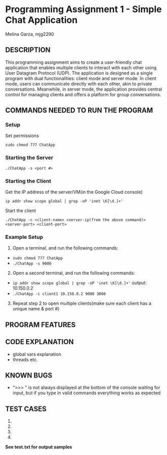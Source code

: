 # Programming Assignment 1 - Simple Chat Application
Melina Garza, mjg2290

## DESCRIPTION
This programming assignment aims to create a user-friendly chat application that enables multiple clients to interact with each other using User Datagram Protocol (UDP). The application is designed as a single program with dual functionalities: client mode and server mode. In client mode, users can communicate directly with each other, akin to private conversations. Meanwhile, in server mode, the application provides central control for managing clients and offers a platform for group conversations.

## COMMANDS NEEDED TO RUN THE PROGRAM
### Setup
Set permissions

`sudo chmod 777 ChatApp`
### Starting the Server
`./ChatApp -s <port #>`
### Starting the Client
Get the IP address of the server/VM(in the Google Cloud console)
  
  `ip addr show scope global | grep -oP 'inet \K[\d.]+'`
  
Start the client
  
  `./ChatApp -c <client-name> <server-ip(from the above command)> <server-port> <client-port>`

### Example Setup
1. Open a terminal, and run the following commands:
- `sudo chmod 777 ChatApp`
- `./ChatApp -s 9000`
2. Open a second terminal, and run the following commands:
- `ip addr show scope global | grep -oP 'inet \K[\d.]+'`
  output: 10.150.0.2
- `./ChatApp -c client1 10.150.0.2 9000 3000`
3. Repeat step 2 to open multiple clients(make sure each client has a unique name & port #)


## PROGRAM FEATURES

## CODE EXPLANATION
- global vars explanation
- threads etc.

## KNOWN BUGS
- ">>> " is not always displayed at the bottom of the console waiting for input, but if you type in valid commands everything works as expected

## TEST CASES
1. 

2.

3.

4.

**See test.txt for output samples**

